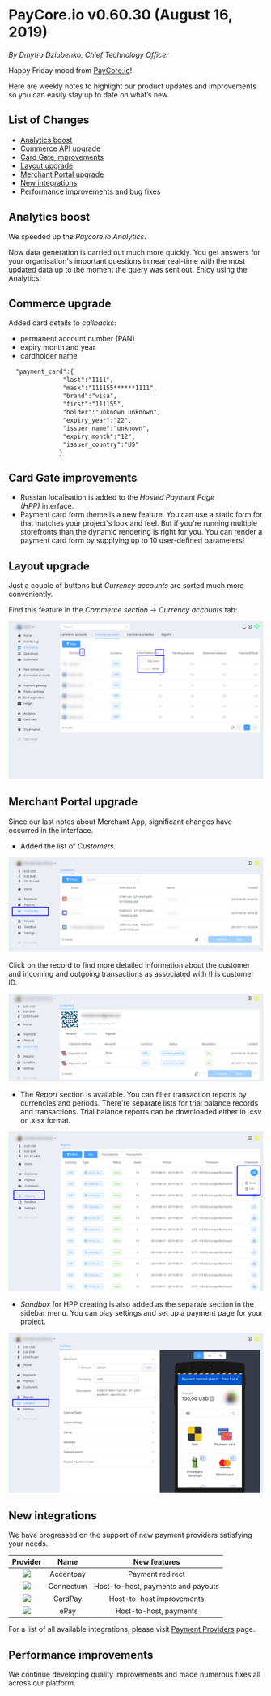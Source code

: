 # **PayCore.io v0.60.30 (August 16, 2019)**

*By Dmytro Dziubenko, Chief Technology Officer*

Happy Friday mood from [PayCore.io](https://paycore.io)!

Here are weekly notes to highlight our product updates and improvements so you can easily stay up to date on what’s new.

## List of Changes
  * [Analytics boost](#analytics-boost)
  * [Commerce API upgrade](#commerce-api-upgrade)
  * [Card Gate improvements](#card-gate-improvements)
  * [Layout upgrade](#layout-upgrade)
  * [Merchant Portal upgrade](#merchant-portal-upgrade)
  * [New integrations](#new-integrations)
  * [Performance improvements and bug fixes](#performance-improvements)

## Analytics boost

We speeded up the *Paycore.io Analytics*. 

Now data generation is carried out much more quickly. You get answers for your organisation's important questions in near real-time with the most updated data up to the moment the query was sent out. Enjoy using the Analytics!

## Commerce upgrade

Added card details to *callbacks*:

* permanent account number (PAN)
* expiry month and year
* cardholder name

```
  "payment_card":{
               "last":"1111",
               "mask":"111155******1111",
               "brand":"visa",
               "first":"111155",
               "holder":"unknown unknown",
               "expiry_year":"22",
               "issuer_name":"unknown",
               "expiry_month":"12",
               "issuer_country":"US"
              }
```

## Card Gate improvements

* Russian localisation is added to the *Hosted Payment Page (HPP)* interface.
* Payment card form theme is a new feature. You can use a static form for that matches your project's look and feel. But if you're running multiple storefronts than the dynamic rendering is right for you. You can render a payment card form by supplying up to 10 user-defined parameters!

## Layout upgrade

Just a couple of buttons but *Currency accounts* are sorted much more conveniently.

Find this feature in the *Commerce section* → *Currency accounts* tab:

![Sorting](images/v0.60.30/sorting.png)

## Merchant Portal upgrade
Since our last notes about Merchant App, significant changes have occurred in the interface.

* Added the list of *Customers*.

![Customer section](images/v0.60.30/customers.png)

Click on the record to find more detailed information about the customer and incoming and outgoing transactions as associated with this customer ID.

![Customer's payments](images/v0.60.30/payments.png)

* The *Report* section is available. You can filter transaction reports by currencies and periods. There're separate lists for trial balance records and transactions. Trial balance reports can be downloaded either in .csv or .xlsx format.

![Reports section](images/v0.60.30/reports.png)

* *Sandbox* for HPP creating is also added as the separate section in the sidebar menu. You can play settings and set up a payment page for your project.

![Sandbox](images/v0.60.30/sandbox.png)

## New integrations
We have progressed on the support of new payment providers satisfying your needs.

  Provider | Name  | New features |
|:-:|:-:|:-:| 
|<a href ="https://accentpay.com/en/home_en/" target="_blank" rel="noopener"> <img src="https://static.openfintech.io/payment_providers/accentpay/logo.png?w=400&c=v0.59.26#w100" width="70px"> </a>  | Accentpay | Payment redirect |
|<a href ="https://www.cardpay.com/home" target="_blank" rel="noopener"> <img src="https://static.openfintech.io/payment_providers/connectum/logo.svg?w=70" width="70px"> </a>  | Connectum | Host-to-host, payments and payouts |
|<a href ="https://www.cardpay.com/home" target="_blank" rel="noopener"> <img src="https://static.openfintech.io/payment_providers/cardpay/logo.svg?w=70" width="70px"> </a>  | CardPay | Host-to-host improvements |
|<a href ="https://www.epay.com/" target="_blank" rel="noopener"> <img src="https://static.openfintech.io/payment_providers/epay/logo.png?w=70" width="70px"> </a>  | ePay | Host-to-host, payments |

For a list of all available integrations, please visit [Payment Providers](https://dashboard.paycore.io/connect-directory/payment-providers) page.

## Performance improvements
We continue developing quality improvements and made numerous fixes all across our platform.